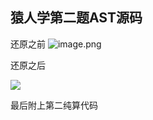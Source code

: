 ## 猿人学第二题AST源码
还原之前
![image.png](https://img.131213.xyz/api/cfile/AgACAgUAAx0Eflp52gAC1MFoTu0WlI_fFsKnOiSPhj3pDiNP1wACP8MxG01YeVYdprdNa24gjwEAAwIAA3cAAzYE)

还原之后

![](https://img.131213.xyz/api/cfile/AgACAgUAAx0Eflp52gAC1MNoTu1r-QzAJx4_vJJ3ylPHCEkc2wACQMMxG01YeVbFok5VdD-vmgEAAwIAA3cAAzYE)

最后附上第二纯算代码






